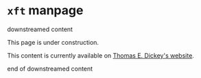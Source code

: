 # `xft` manpage

downstreamed content

This page is under construction.

This content is currently available on [Thomas E. Dickey's website](https://invisible-island.net/xterm/xft/xft.html).

end of downstreamed content
